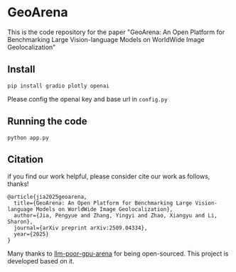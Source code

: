 # GeoArena

This is the code repository for the paper "GeoArena: An Open Platform for Benchmarking Large Vision-language Models on WorldWide Image Geolocalization"

## Install

```
pip install gradio plotly openai
```

Please config the openai key and base url in `config.py`

## Running the code

```
python app.py
```

## Citation

if you find our work helpful, please consider cite our work as follows, thanks!

```
@article{jia2025geoarena,
  title={GeoArena: An Open Platform for Benchmarking Large Vision-language Models on WorldWide Image Geolocalization},
  author={Jia, Pengyue and Zhang, Yingyi and Zhao, Xiangyu and Li, Sharon},
  journal={arXiv preprint arXiv:2509.04334},
  year={2025}
}
```

Many thanks to [llm-poor-gpu-arena](https://huggingface.co/spaces/k-mktr/gpu-poor-llm-arena) for being open-sourced. This project is developed based on it.
